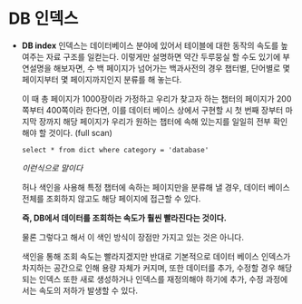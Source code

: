 # DB 인덱스


- **DB index**
    인덱스는 데이터베이스 분야에 있어서 테이블에 대한 동작의 속도를 높여주는 자료 구조를 일컫는다.
    이렇게만 설명하면 약간 두루뭉실 할 수도 있기에 부연설명을 해보자면,
    수 백 페이지가 넘어가는 백과사전의 경우 챕터별, 단어별로 몇 페이지부터 몇 페이지까지인지 분류를 해 놓는다.

    이 때 총 페이지가 1000장이라 가정하고 우리가 찾고자 하는 챕터의 페이지가 200쪽부터 400쪽이라 한다면,
    이를 데이터 베이스 상에서 구현할 시 첫 번째 장부터 마지막 장까지 해당 페이지가 우리가 원하는 챕터에 속해 있는지를 일일히 전부 확인해야 할 것이다. (full scan)
    ```{mysql}
    select * from dict where category = 'database'
    ```
    *이런식으로 말이다*
    
    허나 색인을 사용해 특정 챕터에 속하는 페이지만을 분류해 낼 경우,
    데이터 베이스 전체를 조회하지 않고도 해당 페이지에 접근할 수 있다.
    
    **즉, DB에서 데이터를 조회하는 속도가 훨씬 빨라진다는 것이다.**
    
    물론 그렇다고 해서 이 색인 방식이 장점만 가지고 있는 것은 아니다.
    
    색인을 통해 조회 속도는 빨라지겠지만
    반대로 기본적으로 데이터 베이스 인덱스가 차지하는 공간으로 인해 용량 자체가 커지며, 또한 데이터를 추가, 수정할 경우 해당되는 인덱스 또한 새로 생성하거나 인덱스를 재정의해야 하기에 추가, 수정 과정에서는 속도의 저하가 발생할 수 있다.




